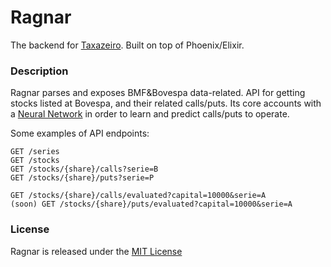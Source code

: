 # Ragnar

The backend for [Taxazeiro](https://sonataxa.tech). Built on top of Phoenix/Elixir.

### Description
Ragnar parses and exposes BMF&Bovespa data-related.
API for getting stocks listed at Bovespa, and their related calls/puts. Its core accounts with a [Neural Network](https://en.wikipedia.org/wiki/Artificial_neural_network) in order to learn and predict calls/puts to operate.

Some examples of API endpoints:

	GET /series
	GET /stocks
	GET /stocks/{share}/calls?serie=B
	GET /stocks/{share}/puts?serie=P

	GET /stocks/{share}/calls/evaluated?capital=10000&serie=A
	(soon) GET /stocks/{share}/puts/evaluated?capital=10000&serie=A


### License
Ragnar is released under the [MIT License](https://opensource.org/licenses/MIT)
